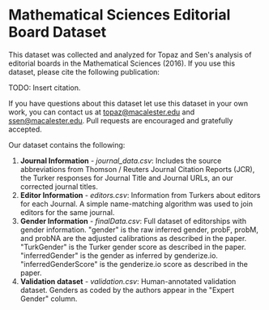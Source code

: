 # Mathematical Sciences Editorial Board Dataset

This dataset was collected and analyzed for Topaz and Sen's analysis of editorial boards in the Mathematical Sciences (2016).
If you use this dataset, please cite the following publication:

TODO: Insert citation.

If you have questions about this dataset let use this dataset in your own work, you can contact us at topaz@macalester.edu and ssen@macalester.edu. Pull requests are encouraged and gratefully accepted.

Our dataset contains the following:

1. **Journal Information** - *journal_data.csv*: Includes the source abbreviations from Thomson / Reuters Journal Citation Reports (JCR), the Turker responses for Journal Title and Journal URLs, an our corrected journal titles.
2. **Editor Information** - *editors.csv*: Information from Turkers about editors for each Journal. A simple name-matching algorithm was used to join editors for the same journal.
3. **Gender Information** - *finalData.csv*: Full dataset of editorships with gender information. "gender" is the raw inferred gender, probF, probM, and probNA are the adjusted calibrations as described in the paper. "TurkGender" is the Turker gender score as described in the paper. "inferredGender" is the gender as inferred by genderize.io. "inferredGenderScore" is the genderize.io score as described in the paper.
4. **Validation dataset** - *validation.csv*: Human-annotated validation dataset. Genders as coded by the authors appear in the "Expert Gender" column.
